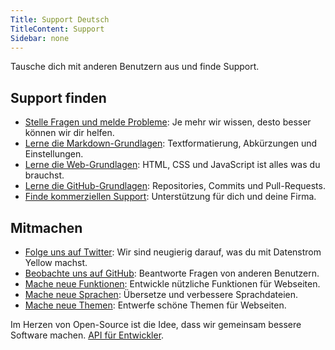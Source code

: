 ```yaml
---
Title: Support Deutsch
TitleContent: Support
Sidebar: none
---
```

Tausche dich mit anderen Benutzern aus und finde Support. 

## Support finden

* [Stelle Fragen und melde Probleme](https://github.com/datenstrom/yellow/issues): Je mehr wir wissen, desto besser können wir dir helfen.
* [Lerne die Markdown-Grundlagen](markdown-cheat-sheet): Textformatierung, Abkürzungen und Einstellungen.
* [Lerne die Web-Grundlagen](https://www.w3schools.com): HTML, CSS und JavaScript ist alles was du brauchst.
* [Lerne die GitHub-Grundlagen](https://guides.github.com/activities/hello-world/): Repositories, Commits und Pull-Requests.
* [Finde kommerziellen Support](https://mayberg.se/support/): Unterstützung für dich und deine Firma.

## Mitmachen

* [Folge uns auf Twitter](https://twitter.com/datenstromse): Wir sind neugierig darauf, was du mit Datenstrom Yellow machst.
* [Beobachte uns auf GitHub](https://github.com/datenstrom/yellow): Beantworte Fragen von anderen Benutzern.
* [Mache neue Funktionen](https://github.com/datenstrom/yellow-extensions/tree/master/features): Entwickle nützliche Funktionen für Webseiten.
* [Mache neue Sprachen](https://github.com/datenstrom/yellow-extensions/tree/master/languages): Übersetze und verbessere Sprachdateien.
* [Mache neue Themen](https://github.com/datenstrom/yellow-extensions/tree/master/themes): Entwerfe schöne Themen für Webseiten.

Im Herzen von Open-Source ist die Idee, dass wir gemeinsam bessere Software machen. [API für Entwickler](api).
